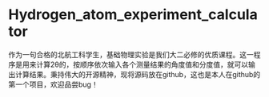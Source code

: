 # Hydrogen_atom_experiment_calculator
作为一句合格的北航工科学生，基础物理实验是我们大二必修的优质课程。这一程序是用来计算2θ的，按顺序依次输入各个测量结果的角度值和分度值，就可以输出计算结果。秉持伟大的开源精神，现将源码放在github，这也是本人在github的第一个项目，欢迎品尝bug！
